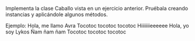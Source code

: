 Implementa la clase Caballo vista en un ejercicio anterior. Pruébala creando instancias y aplicándole algunos métodos.

Ejemplo:
Hola, me llamo Avra
Tocotoc tocotoc tocotoc
Hiiiiiiieeeeee
Hola, yo soy Lykos
Ñam ñam ñam
Tocotoc tocotoc tocotoc